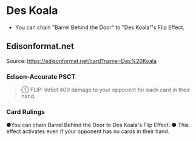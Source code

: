 # Des Koala

*   You can chain "Barrel Behind the Door" to "Des Koala"'s Flip Effect.

## Edisonformat.net

Source: https://edisonformat.net/card?name=Des%20Koala

### Edison-Accurate PSCT

> ① FLIP: Inflict 400 damage to your opponent for each card in their hand.

### Card Rulings

●You can chain Barrel Behind the Door to Des Koala's Flip Effect.
● This effect activates even if your opponent has no cards in their hand.
            